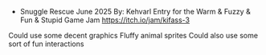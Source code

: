 * Snuggle Rescue
June 2025
By: Kehvarl
Entry for the Warm & Fuzzy & Fun & Stupid Game Jam
https://itch.io/jam/kifass-3


Could use some decent graphics
    Fluffy animal sprites
Could also use some sort of fun interactions
